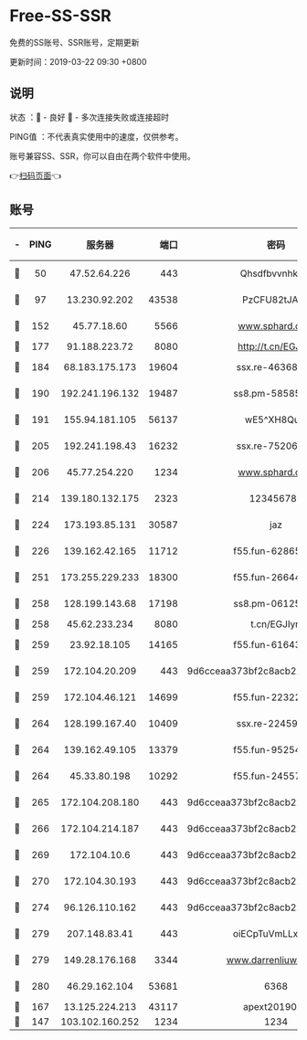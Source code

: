 # Free-SS-SSR

免费的SS账号、SSR账号，定期更新

更新时间：2019-03-22 09:30 +0800

## 说明

状态     ：🙂 - 良好 🙁 - 多次连接失败或连接超时

PING值   ：不代表真实使用中的速度，仅供参考。

账号兼容SS、SSR，你可以自由在两个软件中使用。

👉[扫码页面](https://liesauer.github.io/Free-SS-SSR/)👈

## 账号

|-|PING|服务器|端口|密码|加密方式|区域|
|:----:|:----:|:-----:|-----:|:----:|:----:|:----:|
|🙂|50|47.52.64.226|443|Qhsdfbvvnhkm1|aes-256-cfb|HK|
|🙂|97|13.230.92.202|43538|PzCFU82tJAdZ|aes-256-cfb|JP|
|🙂|152|45.77.18.60|5566|www.sphard.com|aes-256-cfb|JP|
|🙂|177|91.188.223.72|8080|http://t.cn/EGJIyrl|rc4-md5|RU|
|🙂|184|68.183.175.173|19604|ssx.re-46368916|aes-256-cfb|US|
|🙂|190|192.241.196.132|19487|ss8.pm-58585606|aes-256-cfb|US|
|🙂|191|155.94.181.105|56137|wE5^XH8Quw|aes-256-cfb|US|
|🙂|205|192.241.198.43|16232|ssx.re-75206389|aes-256-cfb|US|
|🙂|206|45.77.254.220|1234|www.sphard.com|aes-256-cfb|SG|
|🙂|214|139.180.132.175|2323|123456789|aes-256-cfb|SG|
|🙂|224|173.193.85.131|30587|jaz|aes-256-cfb|US|
|🙂|226|139.162.42.165|11712|f55.fun-62865746|aes-256-cfb|SG|
|🙂|251|173.255.229.233|18300|f55.fun-26644878|aes-256-cfb|US|
|🙂|258|128.199.143.68|17198|ss8.pm-06125832|aes-256-cfb|SG|
|🙂|258|45.62.233.234|8080|t.cn/EGJIyrl|rc4-md5|CA|
|🙂|259|23.92.18.105|14165|f55.fun-61643656|aes-256-cfb|US|
|🙂|259|172.104.20.209|443|9d6cceaa373bf2c8acb22e60b6a58be6|aes-256-cfb|US|
|🙂|259|172.104.46.121|14699|f55.fun-22322504|aes-256-cfb|SG|
|🙂|264|128.199.167.40|10409|ssx.re-22459395|aes-256-cfb|SG|
|🙂|264|139.162.49.105|13379|f55.fun-95254203|aes-256-cfb|SG|
|🙂|264|45.33.80.198|10292|f55.fun-24557903|aes-256-cfb|US|
|🙂|265|172.104.208.180|443|9d6cceaa373bf2c8acb22e60b6a58be6|aes-256-cfb|US|
|🙂|266|172.104.214.187|443|9d6cceaa373bf2c8acb22e60b6a58be6|aes-256-cfb|US|
|🙂|269|172.104.10.6|443|9d6cceaa373bf2c8acb22e60b6a58be6|aes-256-cfb|US|
|🙂|270|172.104.30.193|443|9d6cceaa373bf2c8acb22e60b6a58be6|aes-256-cfb|US|
|🙂|274|96.126.110.162|443|9d6cceaa373bf2c8acb22e60b6a58be6|aes-256-cfb|US|
|🙂|279|207.148.83.41|443|oiECpTuVmLLxk4Ts|aes-256-cfb|AU|
|🙂|279|149.28.176.168|3344|www.darrenliuwei.com|aes-256-cfb|AU|
|🙂|280|46.29.162.104|53681|6368|aes-256-ctr|RU|
|🙂|167|13.125.224.213|43117|apext2019005|chacha20|KR|
|🙁|147|103.102.160.252|1234|1234|rc4-md5|JP|
